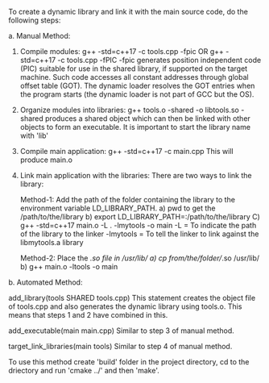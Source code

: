 To create a dynamic library and link it with the main source code, do the following steps:

a. Manual Method:
1. Compile modules:
    g++ -std=c++17 -c tools.cpp -fpic OR
    g++ -std=c++17 -c tools.cpp -fPIC
    -fpic generates position independent code (PIC) suitable for use in the shared library, if supported on the target machine. Such code accesses all constant addresses through global offset table (GOT). The dynamic loader resolves the GOT entries when the program starts (the dynamic loader is not part of GCC but the OS).

2. Organize modules into libraries:
    g++ tools.o -shared -o libtools.so
    -shared produces a shared object which can then be linked with other objects to form an executable.
    It is important to start the library name with 'lib'

3. Compile main application:
    g++ -std=c++17 -c main.cpp
    This will produce main.o

4. Link main application with the libraries:
    There are two ways to link the library:
    
    Method-1:   Add the path of the folder containing the library to the environment variable LD_LIBRARY_PATH.
    a) pwd to get the /path/to/the/library
    b) export LD_LIBRARY_PATH=:/path/to/the/library
    C) g++ -std=c++17 main.o -L . -lmytools -o main
    -L = To indicate the path of the library to the linker
    -lmytools = To tell the linker to link against the libmytools.a library

    Method-2:   Place the *.so file in /usr/lib/
    a) cp from/the/folder/*.so /usr/lib/
    b) g++ main.o -ltools -o main

b. Automated Method:

add_library(tools SHARED tools.cpp) This statement creates the object file of tools.cpp and also generates the dynamic library using tools.o. This means that steps 1 and 2 have combined in this.

add_executable(main main.cpp) Similar to step 3 of manual method.

target_link_libraries(main tools) Similar to step 4 of manual method.

To use this method create 'build' folder in the project directory, cd to the driectory and run 'cmake ../' and then 'make'.